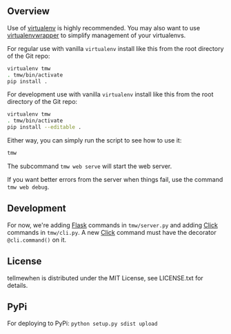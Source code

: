 ## Overview
Use of [virtualenv]() is highly recommended.  You may also want to use 
[virtualenvwrapper]() to simplify management of your virtualenvs.  

For regular use with vanilla `virtualenv` install like this from the root
directory of the Git repo:
```bash
virtualenv tmw 
. tmw/bin/activate
pip install .
```

For development use with vanilla `virtualenv` install like this from the root
directory of the Git repo:

```bash
virtualenv tmw 
. tmw/bin/activate
pip install --editable .
```

Either way, you can simply run the script to see how to use it:

```bash
tmw
```

The subcommand ``tmw web serve`` will start the web server.

If you want better errors from the server when things fail, use the command ``tmw web debug``.


## Development

For now, we're adding [Flask]() commands in ``tmw/server.py`` and adding [Click]()
commands in ``tmw/cli.py``. A new [Click]() command must have the decorator 
``@cli.command()`` on it.

## License
tellmewhen is distributed under the MIT License, see LICENSE.txt for details.

[Click]: http://click.pocoo.org/4/
[Flask]: http://flask.pocoo.org/docs/0.10/
[virtualenv]: https://pypi.python.org/pypi/virtualenv
[virtualenvwrapper]: http://virtualenvwrapper.readthedocs.org

## PyPi

For deploying to PyPi: ``python setup.py sdist upload``

